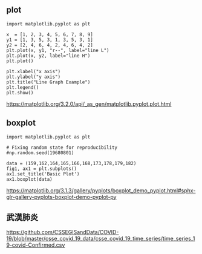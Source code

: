 ## plot
```
import matplotlib.pyplot as plt
 
x  = [1, 2, 3, 4, 5, 6, 7, 8, 9]
y1 = [1, 3, 5, 3, 1, 3, 5, 3, 1]
y2 = [2, 4, 6, 4, 2, 4, 6, 4, 2]
plt.plot(x, y1, "r--", label="line L")
plt.plot(x, y2, label="line H")
plt.plot()

plt.xlabel("x axis")
plt.ylabel("y axis")
plt.title("Line Graph Example")
plt.legend()
plt.show()

```


https://matplotlib.org/3.2.0/api/_as_gen/matplotlib.pyplot.plot.html
## boxplot

```
import matplotlib.pyplot as plt

# Fixing random state for reproducibility
#np.random.seed(19680801)

data = (159,162,164,165,166,168,173,178,179,182)
fig1, ax1 = plt.subplots()
ax1.set_title('Basic Plot')
ax1.boxplot(data)

```

https://matplotlib.org/3.1.3/gallery/pyplots/boxplot_demo_pyplot.html#sphx-glr-gallery-pyplots-boxplot-demo-pyplot-py
## 武漢肺炎
https://github.com/CSSEGISandData/COVID-19/blob/master/csse_covid_19_data/csse_covid_19_time_series/time_series_19-covid-Confirmed.csv
